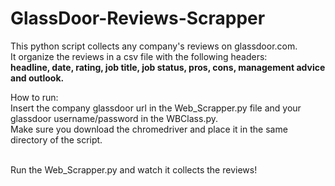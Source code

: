 # GlassDoor-Reviews-Scrapper

This python script collects any company's reviews on glassdoor.com.<br>
It organize the reviews in a csv file with the following headers:<br>
<b>headline, date, rating, job title, job status, pros, cons, management advice and outlook.</b><Br>

How to run:<br>
Insert the company glassdoor url in the Web_Scrapper.py file and your glassdoor username/password in the WBClass.py.<br>
Make sure you download the chromedriver and place it in the same directory of the script.<br><br>

Run the Web_Scrapper.py and watch it collects the reviews!
